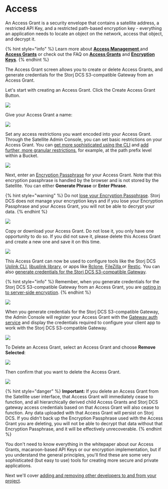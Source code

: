 # Access

An Access Grant is a security envelope that contains a satellite address, a restricted API Key, and a restricted path-based encryption key - everything an application needs to locate an object on the network, access that object, and decrypt it.

{% hint style="info" %}
Learn more about [**Access Management** ](https://app.gitbook.com/o/-Lij5OMtVUHTiJ2J0i52/s/-LmlDzFHYn9g\_f2QxmPe-887967055/concepts/access)and [**Access Grants**](https://app.gitbook.com/o/-Lij5OMtVUHTiJ2J0i52/s/-LmlDzFHYn9g\_f2QxmPe-887967055/concepts/access/access-grants) or check out the FAQ on [**Access Grants**](https://app.gitbook.com/o/-Lij5OMtVUHTiJ2J0i52/s/-LmlDzFHYn9g\_f2QxmPe-887967055/support/faqs#when-do-you-create-an-access-grant-in-satellite-ui-and-when-do-you-use-the-cli) and [**Encryption Keys**](https://app.gitbook.com/o/-Lij5OMtVUHTiJ2J0i52/s/-LmlDzFHYn9g\_f2QxmPe-887967055/support/faqs#how-are-encryption-keys-managed).
{% endhint %}

The Access Grant screen allows you to create or delete Access Grants, and generate credentials for the Storj DCS S3-compatible Gateway from an Access Grant.

Let's start with creating an Access Grant. Click the Create Access Grant Button.

![](<../../.gitbook/assets/image (154).png>)

Give your Access Grant a name:

![](<../../.gitbook/assets/image (156).png>)

Set any access restrictions you want encoded into your Access Grant. Through the Satellite Admin Console, you can set basic restrictions on your Access Grant. You can [get more sophisticated using the CLI](https://app.gitbook.com/o/-Lij5OMtVUHTiJ2J0i52/s/-LmlDzFHYn9g\_f2QxmPe-887967055/getting-started/quickstart-uplink-cli/generate-access-grants-and-tokens/generate-a-token) and [add further, more granular restrictions](https://app.gitbook.com/o/-Lij5OMtVUHTiJ2J0i52/s/-LmlDzFHYn9g\_f2QxmPe-887967055/api-reference/uplink-cli/share-command), for example, at the path prefix level within a Bucket.

![](<../../.gitbook/assets/image (181).png>)

Next, enter an [Encryption Passphrase](https://app.gitbook.com/o/-Lij5OMtVUHTiJ2J0i52/s/-LmlDzFHYn9g\_f2QxmPe-887967055/concepts/access/encryption-and-keys) for your Access Grant. Note that this encryption passphrase is handled by the browser and is not stored by the Satellite. You can either **Generate Phrase** or **Enter Phrase**.

{% hint style="warning" %}
Do not [lose your Encryption Passphrase](https://app.gitbook.com/o/-Lij5OMtVUHTiJ2J0i52/s/-LmlDzFHYn9g\_f2QxmPe-887967055/support/faqs#how-do-i-recover-from-having-lost-my-encryption-key-associated-with-an-access-grant). Storj DCS does not manage your encryption keys and if you lose your Encryption Passphrase and your Access Grant, you will not be able to decrypt your data.
{% endhint %}

![](<../../.gitbook/assets/image (157).png>)

Copy or download your Access Grant. Do not lose it, you only have one opportunity to do so. If you did not save it, please delete this Access Grant and create a new one and save it on this time.

![](<../../.gitbook/assets/image (164).png>)

This Access Grant can now be used to configure tools like the Storj DCS [Uplink CLI](../quickstart-uplink-cli/uploading-your-first-object/set-up-uplink-cli.md), [libuplink library](https://github.com/storj/storj/wiki/Libuplink-Walkthrough), or apps like [Rclone](https://app.gitbook.com/o/-Lij5OMtVUHTiJ2J0i52/s/-LmlDzFHYn9g\_f2QxmPe-887967055/how-tos/sync-files-with-rclone/rclone-with-native-integration), [FileZilla ](https://app.gitbook.com/o/-Lij5OMtVUHTiJ2J0i52/s/-LmlDzFHYn9g\_f2QxmPe-887967055/how-tos/set-up-filezilla-for-decentralized-file-transfer)or [Restic](https://app.gitbook.com/o/-Lij5OMtVUHTiJ2J0i52/s/-LmlDzFHYn9g\_f2QxmPe-887967055/how-tos/backup-with-restic). You can also [generate credentials for the Storj DCS S3-compatible Gateway](https://app.gitbook.com/o/-Lij5OMtVUHTiJ2J0i52/s/-LmlDzFHYn9g\_f2QxmPe-887967055/getting-started/quickstart-aws-sdk-and-hosted-gateway-mt#generate-credentials-to-the-gateway-mt).

{% hint style="info" %}
Remember, when you generate credentials for the Storj DCS S3-compatible Gateway from an Access Grant, you are [opting in to server-side encryption](https://app.gitbook.com/o/-Lij5OMtVUHTiJ2J0i52/s/-LmlDzFHYn9g\_f2QxmPe-887967055/concepts/encryption-key/design-decision-server-side-encryption).
{% endhint %}

![](<../../.gitbook/assets/image (137).png>)

When you generate credentials for the Storj DCS S3-compatible Gateway, the Admin Console will register your Access Grant with the [Gateway auth service](../../concepts/edge-services/auth-service.md) and display the credentials required to configure your client app to work with the Storj DCS S3-compatible Gateway.

![](<../../.gitbook/assets/image (168).png>)

To Delete an Access Grant, select an Access Grant and choose **Remove Selected**:

![](<../../.gitbook/assets/image (180).png>)

Then confirm that you want to delete the Access Grant.

![](<../../.gitbook/assets/image (162).png>)

{% hint style="danger" %}
**Important:** If you delete an Access Grant from the Satellite user interface, that Access Grant will immediately cease to function, and all hierarchically derived child Access Grants and Storj DCS gateway access credentials based on that Access Grant will also cease to function. Any data uploaded with that Access Grant will persist on Storj DCS. If you didn't back up the Encryption Passphrase used with the Access Grant you are deleting, you will not be able to decrypt that data without that Encryption Passphrase, and it will be effectively unrecoverable.
{% endhint %}

You don't need to know everything in the whitepaper about our Access Grants, macaroon-based API Keys or our encryption implementation, but if you understand the general principles, you'll find these are some very sophisticated (but easy to use) tools for creating more secure and private applications.

Next we'll cover [adding and removing other developers to and from your project](https://app.gitbook.com/o/-Lij5OMtVUHTiJ2J0i52/s/-LmlDzFHYn9g\_f2QxmPe-887967055/getting-started/satellite-developer-account/users).
